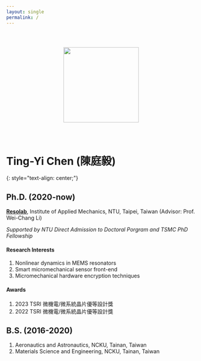 ```yaml
---
layout: single
permalink: /
---
```


<center><img src="https://i.imgur.com/gVcnSDg.png" style="margin: 3em;" width="200"></center>

# Ting-Yi Chen (陳庭毅)
{: style="text-align: center;"}
## Ph.D. (2020-now)
[**Resolab**](http://ntureso.com/), Institute of Applied Mechanics, NTU, Taipei, Taiwan (Advisor: Prof. Wei-Chang Li)

*Supported by NTU Direct Admission to Doctoral Porgram and TSMC PhD Fellowship*

#### Research Interests
1. Nonlinear dynamics in MEMS resonators
2. Smart micromechanical sensor front-end
3. Micromechanical hardware encryption techniques

#### Awards
1. 2023 TSRI 微機電/微系統晶片優等設計獎
2. 2022 TSRI 微機電/微系統晶片優等設計獎

## B.S. (2016-2020)
1. Aeronautics and Astronautics, NCKU, Tainan, Taiwan 
2. Materials Science and Engineering, NCKU, Tainan, Taiwan